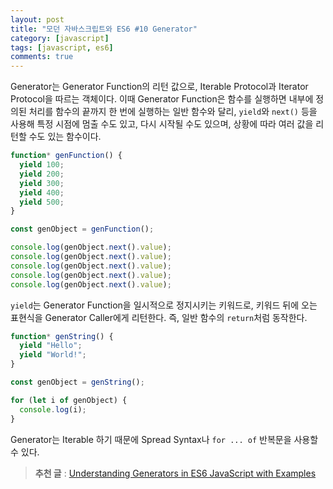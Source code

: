 ```yaml
---
layout: post
title: "모던 자바스크립트와 ES6 #10 Generator"
category: [javascript]
tags: [javascript, es6]
comments: true
---
```


Generator는 Generator Function의 리턴 값으로, Iterable Protocol과 Iterator Protocol을 따르는 객체이다. 이때 Generator Function은 함수를 실행하면 내부에 정의된 처리를 함수의 끝까지 한 번에 실행하는 일반 함수와 달리, `yield`와 `next()` 등을 사용해 특정 시점에 멈출 수도 있고, 다시 시작될 수도 있으며, 상황에 따라 여러 값을 리턴할 수도 있는 함수이다.

```javascript
function* genFunction() {
  yield 100;
  yield 200;
  yield 300;
  yield 400;
  yield 500;
}

const genObject = genFunction();

console.log(genObject.next().value);
console.log(genObject.next().value);
console.log(genObject.next().value);
console.log(genObject.next().value);
console.log(genObject.next().value);
```

`yield`는 Generator Function을 일시적으로 정지시키는 키워드로, 키워드 뒤에 오는 표현식을 Generator Caller에게 리턴한다. 즉, 일반 함수의 `return`처럼 동작한다.

```javascript
function* genString() {
  yield "Hello";
  yield "World!";
}

const genObject = genString();

for (let i of genObject) {
  console.log(i);
}
```

Generator는 Iterable 하기 때문에 Spread Syntax나 `for ... of` 반복문을 사용할 수 있다.

> **추천 글** : [Understanding Generators in ES6 JavaScript with Examples](https://codeburst.io/understanding-generators-in-es6-javascript-with-examples-6728834016d5)
